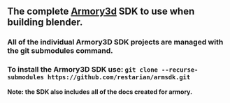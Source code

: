 ## The complete [Armory3d](http://armory3d.org/index.html) SDK to use when building blender.

### All of the individual Armory3D SDK projects are managed with the git submodules command.
### To install the Armory3D SDK use: ```git clone --recurse-submodules https://github.com/restarian/armsdk.git```

**Note: the SDK also includes all of the docs created for armory.**

